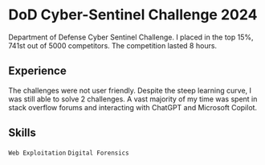 # DoD Cyber-Sentinel Challenge 2024
Department of Defense Cyber Sentinel Challenge. I placed in the top 15%, 741st out of 5000 competitors. The competition lasted 8 hours.

## Experience
The challenges were not user friendly. Despite the steep learning curve, I was still able to solve 2 challenges. A vast majority of my time was spent in stack overflow forums and interacting with ChatGPT and Microsoft Copilot.

## Skills
`Web Exploitation`
`Digital Forensics`
